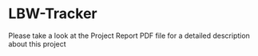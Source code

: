# LBW-Tracker

Please take a look at the Project Report PDF file for a detailed description about this project
